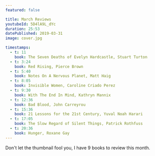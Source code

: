 ```yaml
---
featured: false

title: March Reviews
youtubeId: 5D4lA9L_dYc
duration: 25:53
datePublished: 2019-03-31
image: cover.jpg

timestamps:
  - t: 11
    book: The Seven Deaths of Evelyn Hardcastle, Stuart Turton
  - t: 3:24
    book: Red Rising, Pierce Brown
  - t: 5:40
    book: Notes On A Nervous Planet, Matt Haig
  - t: 8:05
    book: Invisible Women, Caroline Criado Perez
  - t: 9:30
    book: With The End In Mind, Kathryn Mannix
  - t: 12:36
    book: Bad Blood, John Carreyrou
  - t: 15:36
    book: 21 Lessons for the 21st Century, Yuval Noah Harari
  - t: 17:05
    book: The Slow Regard of Silent Things, Patrick Rothfuss
  - t: 20:36
    book: Hunger, Roxane Gay
---
```


Don't let the thumbnail fool you, I have 9 books to review this month.
